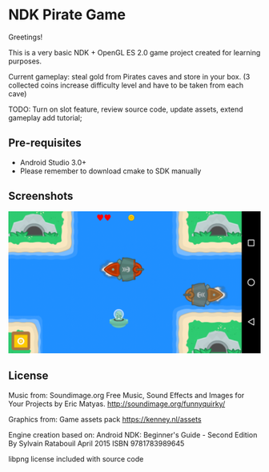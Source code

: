 NDK Pirate Game
==============
Greetings!

This is a very basic NDK + OpenGL ES 2.0 game project created for learning purposes.

Current gameplay: steal gold from Pirates caves and store in your box.
(3 collected coins increase difficulty level and have to be taken from each cave)

TODO: Turn on slot feature, review source code, update assets, extend gameplay add tutorial;

Pre-requisites
--------------
- Android Studio 3.0+
- Please remember to download cmake to SDK manually

Screenshots
-----------
![screenshot](screenshot.png)

License
-------
Music from:
Soundimage.org
Free Music, Sound Effects and Images for Your Projects by Eric Matyas.
http://soundimage.org/funnyquirky/

Graphics from:
Game assets pack
https://kenney.nl/assets

Engine creation based on:
Android NDK: Beginner's Guide - Second Edition
By Sylvain Ratabouil
April 2015
ISBN 9781783989645

libpng license included with source code
